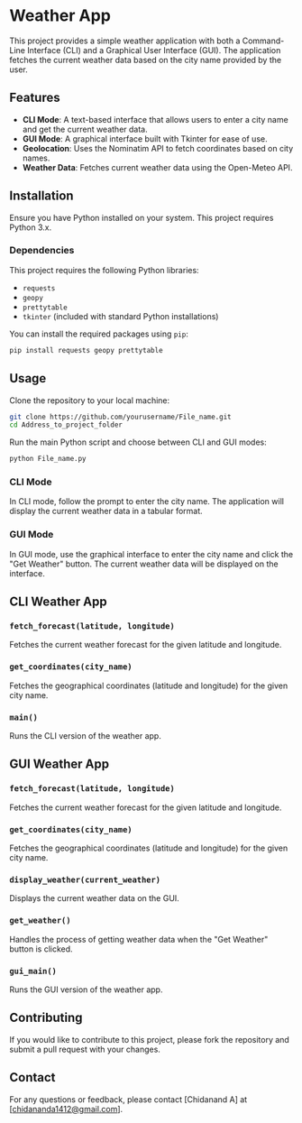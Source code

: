 
# Weather App

This project provides a simple weather application with both a Command-Line Interface (CLI) and a Graphical User Interface (GUI). The application fetches the current weather data based on the city name provided by the user.

## Features

- **CLI Mode**: A text-based interface that allows users to enter a city name and get the current weather data.
- **GUI Mode**: A graphical interface built with Tkinter for ease of use.
- **Geolocation**: Uses the Nominatim API to fetch coordinates based on city names.
- **Weather Data**: Fetches current weather data using the Open-Meteo API.

## Installation

Ensure you have Python installed on your system. This project requires Python 3.x.

### Dependencies

This project requires the following Python libraries:
- `requests`
- `geopy`
- `prettytable`
- `tkinter` (included with standard Python installations)

You can install the required packages using `pip`:

```bash
pip install requests geopy prettytable
```

## Usage

Clone the repository to your local machine:

```bash
git clone https://github.com/yourusername/File_name.git
cd Address_to_project_folder
```

Run the main Python script and choose between CLI and GUI modes:

```bash
python File_name.py
```

### CLI Mode

In CLI mode, follow the prompt to enter the city name. The application will display the current weather data in a tabular format.

### GUI Mode

In GUI mode, use the graphical interface to enter the city name and click the "Get Weather" button. The current weather data will be displayed on the interface.

## CLI Weather App

### `fetch_forecast(latitude, longitude)`

Fetches the current weather forecast for the given latitude and longitude.

### `get_coordinates(city_name)`

Fetches the geographical coordinates (latitude and longitude) for the given city name.

### `main()`

Runs the CLI version of the weather app.


 


## GUI Weather App

### `fetch_forecast(latitude, longitude)`

Fetches the current weather forecast for the given latitude and longitude.

### `get_coordinates(city_name)`

Fetches the geographical coordinates (latitude and longitude) for the given city name.

### `display_weather(current_weather)`

Displays the current weather data on the GUI.

### `get_weather()`

Handles the process of getting weather data when the "Get Weather" button is clicked.

### `gui_main()`

Runs the GUI version of the weather app.


## Contributing

If you would like to contribute to this project, please fork the repository and submit a pull request with your changes.

## Contact

For any questions or feedback, please contact [Chidanand A] at [chidananda1412@gmail.com].
